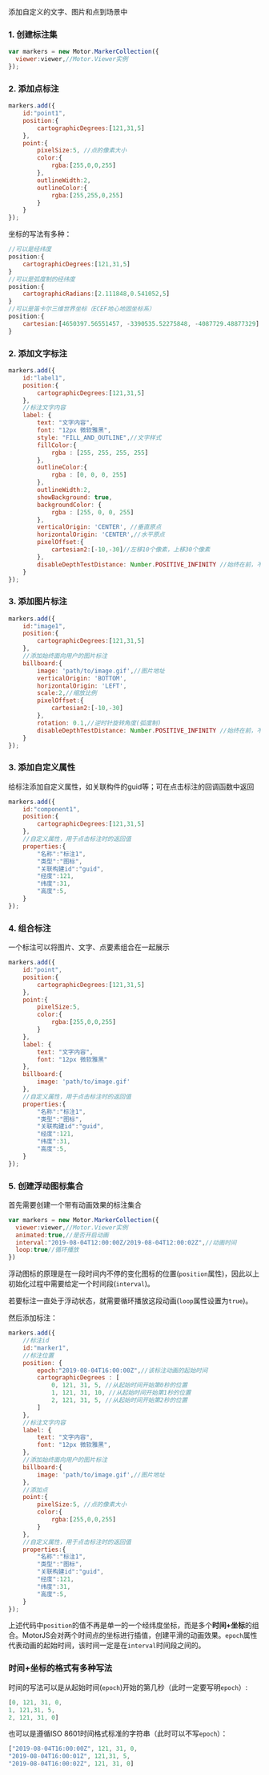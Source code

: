 添加自定义的文字、图片和点到场景中

### 1. 创建标注集
```javascript
var markers = new Motor.MarkerCollection({
  viewer:viewer,//Motor.Viewer实例
});
```
### 2. 添加点标注
```javascript
markers.add({
    id:"point1",
    position:{
        cartographicDegrees:[121,31,5]
    },
    point:{
        pixelSize:5, //点的像素大小
        color:{
            rgba:[255,0,0,255]
        },
        outlineWidth:2,
        outlineColor:{
            rgba:[255,255,0,255]
        }
    }
});
```
坐标的写法有多种：
```javascript
//可以是经纬度
position:{
    cartographicDegrees:[121,31,5]
}
//可以是弧度制的经纬度
position:{
    cartographicRadians:[2.111848,0.541052,5]
}
//可以是笛卡尔三维世界坐标（ECEF地心地固坐标系）
position:{
    cartesian:[4650397.56551457, -3390535.52275848, -4087729.48877329]
}
```

### 2. 添加文字标注
```javascript
markers.add({
    id:"label1",
    position:{
        cartographicDegrees:[121,31,5]
    },
    //标注文字内容
    label: {
        text: "文字内容",
        font: "12px 微软雅黑",
        style: "FILL_AND_OUTLINE",//文字样式
        fillColor:{
            rgba : [255, 255, 255, 255]
        },
        outlineColor:{
            rgba : [0, 0, 0, 255]
        },
        outlineWidth:2,
        showBackground: true,
        backgroundColor: {
            rgba : [255, 0, 0, 255]
        },
        verticalOrigin: 'CENTER', //垂直原点
        horizontalOrigin: 'CENTER',//水平原点
        pixelOffset:{
            cartesian2:[-10,-30]//左移10个像素，上移30个像素
        },
        disableDepthTestDistance: Number.POSITIVE_INFINITY //始终在前，不被遮挡
    }
});
```

### 3. 添加图片标注
```javascript
markers.add({
    id:"image1",
    position:{
        cartographicDegrees:[121,31,5]
    },
    //添加始终面向用户的图片标注
    billboard:{
        image: 'path/to/image.gif',//图片地址
        verticalOrigin: 'BOTTOM',
        horizontalOrigin: 'LEFT',
        scale:2,//缩放比例
        pixelOffset:{
            cartesian2:[-10,-30]
        },
        rotation: 0.1,//逆时针旋转角度(弧度制)
        disableDepthTestDistance: Number.POSITIVE_INFINITY //始终在前，不被遮挡
    }
});
```

### 3. 添加自定义属性
给标注添加自定义属性，如关联构件的guid等；可在点击标注的回调函数中返回
```javascript
markers.add({
    id:"component1",
    position:{
        cartographicDegrees:[121,31,5]
    },
    //自定义属性，用于点击标注时的返回值
    properties:{
        "名称":"标注1",
        "类型":"图标",
        "关联构建id":"guid",
        "经度":121,
        "纬度":31,
        "高度":5,
    }
});
```

### 4. 组合标注
一个标注可以将图片、文字、点要素组合在一起展示
```javascript
markers.add({
    id:"point",
    position:{
        cartographicDegrees:[121,31,5]
    },
    point:{
        pixelSize:5, 
        color:{
            rgba:[255,0,0,255]
        }
    },
    label: {
        text: "文字内容",
        font: "12px 微软雅黑"
    },
    billboard:{
        image: 'path/to/image.gif'
    },
    //自定义属性，用于点击标注时的返回值
    properties:{
        "名称":"标注1",
        "类型":"图标",
        "关联构建id":"guid",
        "经度":121,
        "纬度":31,
        "高度":5,
    }
});
```
### 5. 创建浮动图标集合
首先需要创建一个带有动画效果的标注集合
```javascript
var markers = new Motor.MarkerCollection({
  viewer:viewer,//Motor.Viewer实例
  animated:true,//是否开启动画
  interval:"2019-08-04T12:00:00Z/2019-08-04T12:00:02Z",//动画时间
  loop:true//循环播放
})
```
浮动图标的原理是在一段时间内不停的变化图标的位置(`position`属性)，因此以上初始化过程中需要给定一个时间段(`interval`)。

若要标注一直处于浮动状态，就需要循环播放这段动画(`loop`属性设置为`true`)。

然后添加标注：
```javascript
markers.add({
    //标注id
    id:"marker1",
    //标注位置
    position: {
        epoch:"2019-08-04T16:00:00Z",//该标注动画的起始时间
        cartographicDegrees : [
            0, 121, 31, 5, //从起始时间开始第0秒的位置
            1, 121, 31, 10, //从起始时间开始第1秒的位置
            2, 121, 31, 5, //从起始时间开始第2秒的位置
        ]
    },
    //标注文字内容
    label: {
        text: "文字内容",
        font: "12px 微软雅黑",
    },
    //添加始终面向用户的图片标注
    billboard:{
        image: 'path/to/image.gif',//图片地址
    },
    //添加点
    point:{
        pixelSize:5, //点的像素大小
        color:{
            rgba:[255,0,0,255]
        }
    },
    //自定义属性，用于点击标注时的返回值
    properties:{
        "名称":"标注1",
        "类型":"图标",
        "关联构建id":"guid",
        "经度":121,
        "纬度":31,
        "高度":5,
    }
});
```
上述代码中`position`的值不再是单一的一个经纬度坐标，而是多个**时间+坐标**的组合。MotorJS会对两个时间点的坐标进行插值，创建平滑的动画效果。`epoch`属性代表动画的起始时间，该时间一定是在`interval`时间段之间的。

### **时间+坐标**的格式有多种写法

时间的写法可以是从起始时间(`epoch`)开始的第几秒（此时一定要写明`epoch`）:
```javascript
[0, 121, 31, 0,
1, 121,31, 5,
2, 121, 31, 0]
```
也可以是遵循ISO 8601时间格式标准的字符串（此时可以不写`epoch`）：
```javascript
["2019-08-04T16:00:00Z", 121, 31, 0,
"2019-08-04T16:00:01Z", 121,31, 5,
"2019-08-04T16:00:02Z", 121, 31, 0]
```